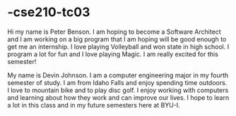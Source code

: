 # -cse210-tc03
Hi my name is Peter Benson. I am hoping to become a Software Architect and I am working on a big program that I am hoping will be good enough to get me an internship. I love playing Volleyball and won state in high school. I program a lot for fun and I love playing Magic. I am really excited for this semester!

My name is Devin Johnson. I am a computer engineering major in my fourth semester of study. I am from Idaho Falls and enjoy spending time outdoors. I love to mountain bike and to play disc golf. I enjoy working with computers and learning about how they work and can improve our lives. I hope to learn a lot in this class and in my future semesters here at BYU-I.